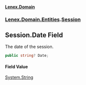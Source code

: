 #### [Lenex.Domain](index.md 'index')
### [Lenex.Domain.Entities](Lenex.Domain.Entities.md 'Lenex.Domain.Entities').[Session](Lenex.Domain.Entities.Session.md 'Lenex.Domain.Entities.Session')

## Session.Date Field

The date of the session.

```csharp
public string? Date;
```

#### Field Value
[System.String](https://docs.microsoft.com/en-us/dotnet/api/System.String 'System.String')